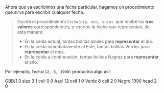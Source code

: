 Ahora que ya escribimos una fecha particular, hagamos un procedimiento que sirva para escribir cualquier fecha.

> Escribí el procedimiento `Fecha(dia, mes, anio)`, que recibe los **tres valores** correspondientes, y escribe la fecha que representan, de esta manera:
> 
> * En la celda actual, tantas bolitas azules para **representar** el día.
> * En la celda inmediatamente al Este, tantas bolitas Verdes para **representar** el mes.
> * En la celda a continuación, tantas bolitas Negras para **representar** el año.

Por ejemplo, `Fecha(12, 8, 1990)` produciría algo así:

<gs-board> GBB/1.0 size 3 1 cell 0 0 Azul 12 cell 1 0 Verde 8 cell 2 0 Negro 1990 head 2 0 <gs-board>

